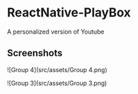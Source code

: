 # ReactNative-PlayBox
A personalized version of Youtube
## Screenshots

![Group 4](src/assets/Group 4.png)

![Group 3](src/assets/Group 3.png)
